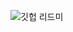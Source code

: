 ![깃헙 리드미](https://github.com/2023SVBootcamp-Team-H/.github/assets/97724189/4063dee2-7e07-4f67-85ae-44759c42e5f4)
